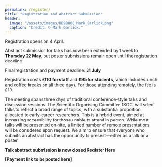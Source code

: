 ```yaml
---
permalink: /register/
title: "Registration and Abstract Submission"
header:
  image: "/assets/images/HD98800_Mark_Garlick.png"
  caption: "Credit: © Mark Garlick."
---
```


Registration opens on 4 April.

Abstract submission for talks has now been extended by 1 week to **Thursday 22 May**, but poster submissions remain open until the registration deadline.

Final registration and payment deadline: **31 July**

Registration costs **£110 for staff** and **£95 for students**, which includes lunch and coffee breaks on all three days. For those attending remotely, the fee is £10.

The meeting spans three days of traditional conference-style talks and discussion sessions. The Scientific Organising Committee (SOC) will select talks to reflect a broad range of topics, with a substantial proportion allocated to early-career researchers. This is a hybrid event, aimed at increasing accessibility for those unable to attend in person. While most talks will be presented on-site, a limited number of remote presentations will be considered upon request. We aim to ensure that everyone who submits an abstract has the opportunity to present—either as a talk or a poster.

**Talk abstract submission is now closed**
**[Register Here](https://forms.office.com/e/0HZE3ZiUZx)**  

**[Payment link to be posted here]**
